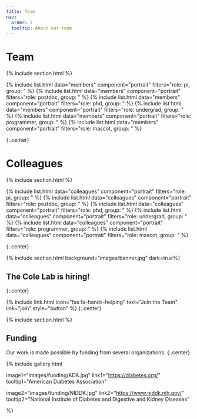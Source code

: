 ```yaml
---
title: Team
nav:
  order: 3
  tooltip: About our team
---
```


# <i class="fas fa-users"></i>Team

{% include section.html %}

{% include list.html data="members" component="portrait" filters="role: pi, group: " %}
{% include list.html data="members" component="portrait" filters="role: postdoc, group: " %}
{% include list.html data="members" component="portrait" filters="role: phd, group: " %}
{% include list.html data="members" component="portrait" filters="role: undergrad, group: " %}
{% include list.html data="members" component="portrait" filters="role: programmer, group: " %}
{% include list.html data="members" component="portrait" filters="role: mascot, group: " %}

{:.center}

# <i class="fas fa-users"></i>Colleagues

{% include section.html %}

{% include list.html data="colleagues" component="portrait" filters="role: pi, group: " %}
{% include list.html data="colleagues" component="portrait" filters="role: postdoc, group: " %}
{% include list.html data="colleagues" component="portrait" filters="role: phd, group: " %}
{% include list.html data="colleagues" component="portrait" filters="role: undergrad, group: " %}
{% include list.html data="colleagues" component="portrait" filters="role: programmer, group: " %}
{% include list.html data="colleagues" component="portrait" filters="role: mascot, group: " %}

{:.center}

{% include section.html background="images/banner.jpg" dark=true%}

## The Cole Lab is hiring!
{:.center}

{%
  include link.html
  icon="fas fa-hands-helping"
  text="Join the Team"
  link="join"
  style="button"
%}
{:.center}

{% include section.html %}

## Funding

Our work is made possible by funding from several organizations.
{:.center}

{%
  include gallery.html

  image1="images/funding/ADA.jpg"
  link1="https://diabetes.org/"
  tooltip1="American Diabetes Association"

  image2="images/funding/NIDDK.jpg"
  link2="https://www.niddk.nih.gov/"
  tooltip2="National Institute of Diabetes and Digestive and Kidney Diseases"

%}
